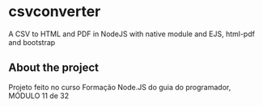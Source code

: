 # csvconverter
A CSV to HTML and PDF in NodeJS with native module and EJS, html-pdf and bootstrap


## About the project

Projeto feito no curso Formação Node.JS do guia do programador, MÓDULO 11 de 32
